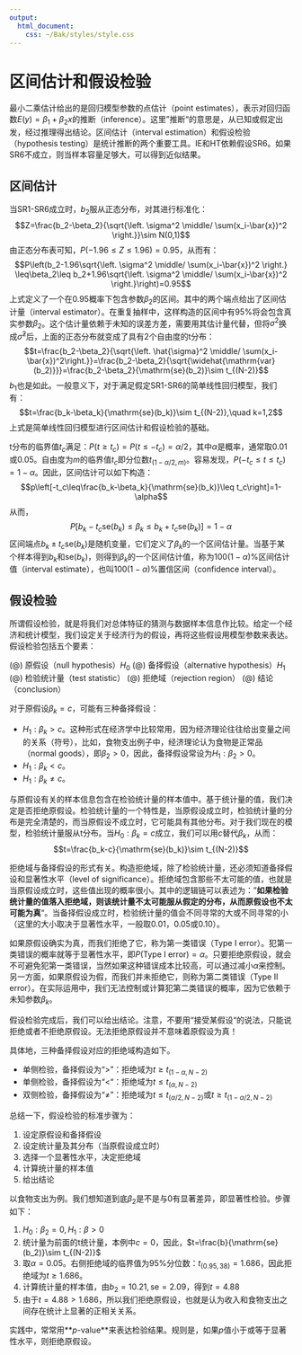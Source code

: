 ```yaml
---
output:
  html_document:
    css: ~/Bak/styles/style.css
---
```

# 区间估计和假设检验

最小二乘估计给出的是回归模型参数的点估计（point estimates），表示对回归函数$E(y)=\beta_1+\beta_2x$的推断（inference）。这里”推断“的意思是，从已知或假定出发，经过推理得出结论。区间估计（interval estimation）和假设检验（hypothesis testing）是统计推断的两个重要工具。IE和HT依赖假设SR6。如果SR6不成立，则当样本容量足够大，可以得到近似结果。

## 区间估计
当SR1-SR6成立时，$b_2$服从正态分布，对其进行标准化：
$$Z=\frac{b_2-\beta_2}{\sqrt{\left. \sigma^2 \middle/ \sum(x_i-\bar{x})^2 \right.}}\sim N(0,1)$$
由正态分布表可知，$P(-1.96\leq Z\leq 1.96)=0.95$，从而有：
$$P\left(b_2-1.96\sqrt{\left. \sigma^2 \middle/ \sum(x_i-\bar{x})^2 \right.} \leq\beta_2\leq b_2+1.96\sqrt{\left. \sigma^2 \middle/ \sum(x_i-\bar{x})^2 \right.}\right)=0.95$$
上式定义了一个在0.95概率下包含参数$\beta_2$的区间。其中的两个端点给出了区间估计量（interval estimator）。在重复抽样中，这样构造的区间中有95%将会包含真实参数$\beta_2$。这个估计量依赖于未知的误差方差，需要用其估计量代替，但将$\sigma^2$换成$\hat{\sigma}^2$后，上面的正态分布就变成了具有2个自由度的t分布：
$$t=\frac{b_2-\beta_2}{\sqrt{\left. \hat{\sigma}^2 \middle/ \sum(x_i-\bar{x})^2\right.}}=\frac{b_2-\beta_2}{\sqrt{\widehat{\mathrm{var}(b_2)}}}=\frac{b_2-\beta_2}{\mathrm{se}(b_2)}\sim t_{(N-2)}$$
$b_1$也是如此。一般意义下，对于满足假定SR1-SR6的简单线性回归模型，我们有：
$$t=\frac{b_k-\beta_k}{\mathrm{se}(b_k)}\sim t_{(N-2)},\quad k=1,2$$
上式是简单线性回归模型进行区间估计和假设检验的基础。

t分布的临界值$t_c$满足：$P(t\geq t_c)=P(t\leq -t_c)=\alpha/2$，其中$\alpha$是概率，通常取0.01或0.05。自由度为$m$的临界值$t_c$即分位数$t_{(1-\alpha/2,m)}$。容易发现，$P(-t_c\leq t\leq t_c)=1-\alpha$。因此，区间估计可以如下构造：
$$p\left[-t_c\leq\frac{b_k-\beta_k}{\mathrm{se}(b_k)}\leq t_c\right]=1-\alpha$$
从而，
$$P[b_k-t_c\mathrm{se}(b_k)\leq\beta_k\leq b_k+t_c\mathrm{se}(b_k)]=1-\alpha$$
区间端点$b_k\pm t_c\mathrm{se}(b_k)$是随机变量，它们定义了$\beta_k$的一个区间估计量。当基于某个样本得到$b_k$和$\mathrm{se}(b_k)$，则得到$\beta_k$的一个区间估计值，称为$100(1-\alpha)\%$区间估计值（interval estimate），也叫$100(1-\alpha)\%$置信区间（confidence interval）。

## 假设检验
所谓假设检验，就是将我们对总体特征的猜测与数据样本信息作比较。给定一个经济和统计模型，我们设定关于经济行为的假设，再将这些假设用模型参数来表达。假设检验包括五个要素：

(@) 原假设（null hypothesis）$H_0$
(@) 备择假设（alternative hypothesis）$H_1$
(@) 检验统计量（test statistic）
(@) 拒绝域（rejection region）
(@) 结论（conclusion）

对于原假设$\beta_k=c$，可能有三种备择假设：

- $H_1:\beta_k>c$。这种形式在经济学中比较常用，因为经济理论往往给出变量之间的关系（符号），比如，食物支出例子中，经济理论认为食物是正常品（normal goods），即$\beta_2>0$，因此，备择假设常设为$H_1:\beta_2>0$。
- $H_1:\beta_k<c$。
- $H_1:\beta_k\neq c$。

与原假设有关的样本信息包含在检验统计量的样本值中。基于统计量的值，我们决定是否拒绝原假设。检验统计量的一个特性是，当原假设成立时，检验统计量的分布是完全清楚的，而当原假设不成立时，它可能具有其他分布。对于我们现在的模型，检验统计量服从t分布。当$H_0:\beta_k=c$成立，我们可以用$c$替代$\beta_k$，从而：
$$t=\frac{b_k-c}{\mathrm{se}(b_k)}\sim t_{(N-2)}$$

拒绝域与备择假设的形式有关。构造拒绝域，除了检验统计量，还必须知道备择假设和显著性水平（level of significance）。拒绝域包含那些不太可能的值，也就是当原假设成立时，这些值出现的概率很小。其中的逻辑链可以表述为：”**如果检验统计量的值落入拒绝域，则该统计量不太可能服从假定的分布，从而原假设也不太可能为真**“。当备择假设成立时，检验统计量的值会不同寻常的大或不同寻常的小（这里的大小取决于显著性水平，一般取0.01，0.05或0.10）。

如果原假设确实为真，而我们拒绝了它，称为第一类错误（Type I error）。犯第一类错误的概率就等于显著性水平，即$P(\mbox{Type I error})=\alpha$。只要拒绝原假设，就会不可避免犯第一类错误，当然如果这种错误成本比较高，可以通过减小$\alpha$来控制。另一方面，如果原假设为假，而我们并未拒绝它，则称为第二类错误（Type II error）。在实际运用中，我们无法控制或计算犯第二类错误的概率，因为它依赖于未知参数$\beta_k$。

假设检验完成后，我们可以给出结论。注意，不要用“接受某假设“的说法，只能说拒绝或者不拒绝原假设。无法拒绝原假设并不意味着原假设为真！

具体地，三种备择假设对应的拒绝域构造如下。

- 单侧检验，备择假设为“$>$”：拒绝域为$t\geq t_{(1-\alpha, N-2)}$
- 单侧检验，备择假设为“$<$“：拒绝域为$t\leq t_{(\alpha, N-2)}$
- 双侧检验，备择假设为“$\neq$”：拒绝域为$t\leq t_{(\alpha/2, N-2)}$或$t\geq t_{(1-\alpha/2, N-2)}$

总结一下，假设检验的标准步骤为：

1. 设定原假设和备择假设
2. 设定统计量及其分布（当原假设成立时）
3. 选择一个显著性水平，决定拒绝域
4. 计算统计量的样本值
5. 给出结论

以食物支出为例。我们想知道到底$\beta_2$是不是与0有显著差异，即显著性检验。步骤如下：

1. $H_0:\beta_2=0,H_1:\beta>0$
2. 统计量为前面的t统计量，本例中$c=0$，因此，$t=\frac{b}{\mathrm{se}(b_2)}\sim t_{(N-2)}$
3. 取$\alpha=0.05$。右侧拒绝域的临界值为95%分位数：$t_{(0.95,38)}=1.686$，因此拒绝域为$t\geq 1.686$。
4. 计算统计量的样本值，由$b_2=10.21,\mathrm{se}=2.09$，得到$t=4.88$
5. 由于$t=4.88>1.686$，所以我们拒绝原假设，也就是认为收入和食物支出之间存在统计上显著的正相关关系。

实践中，常常用**_p_-value**来表达检验结果。规则是，如果*p*值小于或等于显著性水平，则拒绝原假设。
